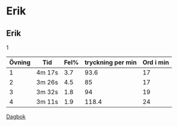 # Erik

## Erik

1

| Övning | Tid | Fel% | tryckning per min | Ord i min |
| ------ | --- | ---- | ----------------- | --------- |
| 1      | 4m 17s | 3.7 | 93.6            | 17 |
| 2      | 3m 26s | 4.5 | 85              | 17 |
| 3      | 3m 32s | 1.8 | 94              | 19 |
| 4      | 3m 11s | 1.9 | 118.4           | 24 |

[Dagbok](Dagbok/Readme.md)